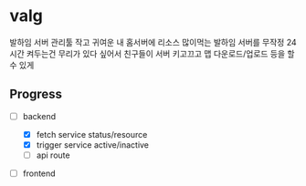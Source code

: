 # valg

발하임 서버 관리툴
작고 귀여운 내 홈서버에 리소스 많이먹는 발하임 서버를 무작정 24시간 켜두는건 무리가 있다 싶어서 친구들이 서버 키고끄고 맵 다운로드/업로드 등을 할 수 있게

## Progress

- [ ] backend
  - [x] fetch service status/resource
  - [x] trigger service active/inactive
  - [ ] api route
- [ ] frontend

